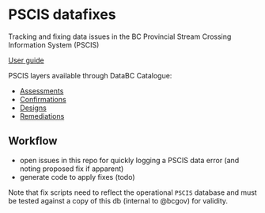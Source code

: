 # PSCIS datafixes

Tracking and fixing data issues in the BC Provincial Stream Crossing Information System (PSCIS)

[User guide](https://www2.gov.bc.ca/assets/gov/environment/natural-resource-stewardship/land-based-investment/forests-for-tomorrow/pscis-user-guide-v2.pdf)

PSCIS layers available through DataBC Catalogue:

- [Assessments](https://catalogue.data.gov.bc.ca/dataset/pscis-assessments)
- [Confirmations](https://catalogue.data.gov.bc.ca/dataset/pscis-habitat-confirmations)
- [Designs](https://catalogue.data.gov.bc.ca/dataset/pscis-design-proposal)
- [Remediations](https://catalogue.data.gov.bc.ca/dataset/pscis-remediation)


## Workflow

- open issues in this repo for quickly logging a PSCIS data error (and noting proposed fix if apparent)
- generate code to apply fixes (todo)

Note that fix scripts need to reflect the operational `PSCIS` database and must be tested against a copy of this db (internal to @bcgov) for validity.
